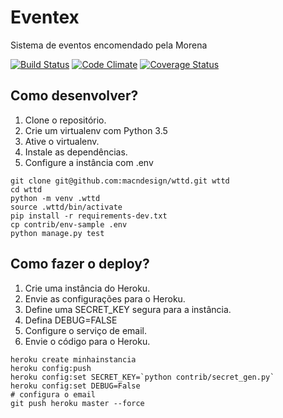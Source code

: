 # Eventex

Sistema de eventos encomendado pela Morena

[![Build Status](https://travis-ci.org/macndesign/wttd.svg?branch=master)](https://travis-ci.org/macndesign/wttd)
[![Code Climate](https://codeclimate.com/github/macndesign/wttd/badges/gpa.svg)](https://codeclimate.com/github/macndesign/wttd)
[![Coverage Status](https://coveralls.io/repos/macndesign/wttd/badge.svg?branch=master&service=github)](https://coveralls.io/github/macndesign/wttd?branch=master)


## Como desenvolver?

1. Clone o repositório.
2. Crie um virtualenv com Python 3.5
3. Ative o virtualenv.
4. Instale as dependências.
5. Configure a instância com .env

```console
git clone git@github.com:macndesign/wttd.git wttd
cd wttd
python -m venv .wttd
source .wttd/bin/activate
pip install -r requirements-dev.txt
cp contrib/env-sample .env
python manage.py test
```


## Como fazer o deploy?

1. Crie uma instância do Heroku.
2. Envie as configurações para o Heroku.
3. Define uma SECRET_KEY segura para a instância.
4. Defina DEBUG=FALSE
5. Configure o serviço de email.
6. Envie o código para o Heroku.

```console
heroku create minhainstancia
heroku config:push
heroku config:set SECRET_KEY=`python contrib/secret_gen.py`
heroku config:set DEBUG=False
# configura o email
git push heroku master --force
```